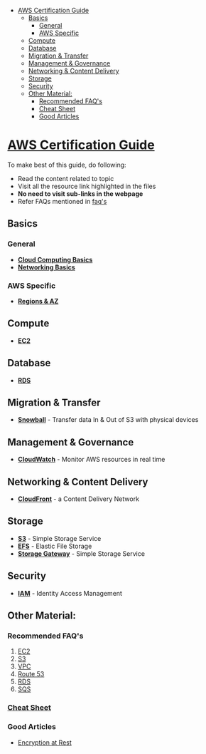 - [AWS Certification Guide](#aws-certification-guide)
  - [Basics](#basics)
    - [General](#general)
    - [AWS Specific](#aws-specific)
  - [Compute](#compute)
  - [Database](#database)
  - [Migration & Transfer](#migration--transfer)
  - [Management & Governance](#management--governance)
  - [Networking & Content Delivery](#networking--content-delivery)
  - [Storage](#storage)
  - [Security](#security)
  - [Other Material:](#other-material)
    - [Recommended FAQ's](#recommended-faqs)
    - [Cheat Sheet](#cheat-sheet)
    - [Good Articles](#good-articles)


# [AWS Certification Guide](https://aws.amazon.com/certification/)

To make best of this guide, do following:

- Read the content related to topic
- Visit all the resource link highlighted in the files
- **No need to visit sub-links in the webpage**
- Refer FAQs mentioned in [faq's](#recommended-faqs)

## Basics

### General

- [**Cloud Computing Basics**](./Cloud.md)
- [**Networking Basics**](./Networking/Basics.md)

### AWS Specific

- [**Regions & AZ**](https://docs.aws.amazon.com/en_pv/AmazonRDS/latest/UserGuide/Concepts.RegionsAndAvailabilityZones.html)

## Compute

- [**EC2**](./Compute/EC2.md)

## Database

- [**RDS**](./Databases/RDS.md)

## Migration & Transfer

- [**Snowball**](./Migration/Snowball.md) - Transfer data In & Out of S3 with physical devices

## Management & Governance

- [**CloudWatch**](./Management/CloudWatch.md) - Monitor AWS resources in real time

## Networking & Content Delivery

- [**CloudFront**](./Networking/CloudFront.md) - a Content Delivery Network

## Storage

- [**S3**](./Storage/S3.md) - Simple Storage Service
- [**EFS**](./Storage/EFS.md) - Elastic File Storage
- [**Storage Gateway**](./Storage/StorageGateway.md) - Simple Storage Service

## Security

- [**IAM**](./Security/IAM.md) - Identity Access Management


## Other Material:

### Recommended FAQ's

1. [EC2](https://aws.amazon.com/ec2/faqs/)
2. [S3](https://aws.amazon.com/s3/faqs/)
3. [VPC](https://aws.amazon.com/vpc/faqs/)
4. [Route 53](https://aws.amazon.com/route53/faqs/)
5. [RDS](https://aws.amazon.com/rds/faqs/)
6. [SQS](https://aws.amazon.com/sqs/faqs/)

### [Cheat Sheet](http://jayendrapatil.com/tag/cheat-sheet/)

### Good Articles

- [Encryption at Rest](https://aws.amazon.com/blogs/security/how-to-protect-data-at-rest-with-amazon-ec2-instance-store-encryption/)
